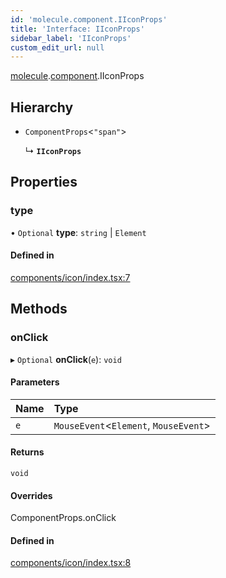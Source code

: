 ```yaml
---
id: 'molecule.component.IIconProps'
title: 'Interface: IIconProps'
sidebar_label: 'IIconProps'
custom_edit_url: null
---
```


[molecule](../namespaces/molecule).[component](../namespaces/molecule.component).IIconProps

## Hierarchy

-   `ComponentProps`<`"span"`\>

    ↳ **`IIconProps`**

## Properties

### type

• `Optional` **type**: `string` \| `Element`

#### Defined in

[components/icon/index.tsx:7](https://github.com/DTStack/molecule/blob/ff1a27ef/src/components/icon/index.tsx#L7)

## Methods

### onClick

▸ `Optional` **onClick**(`e`): `void`

#### Parameters

| Name | Type                                   |
| :--- | :------------------------------------- |
| `e`  | `MouseEvent`<`Element`, `MouseEvent`\> |

#### Returns

`void`

#### Overrides

ComponentProps.onClick

#### Defined in

[components/icon/index.tsx:8](https://github.com/DTStack/molecule/blob/ff1a27ef/src/components/icon/index.tsx#L8)
